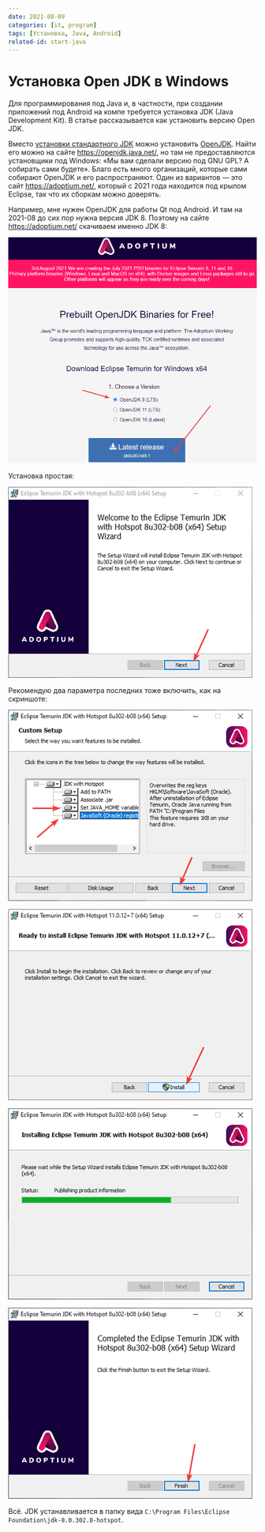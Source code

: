 ```yaml
---
date: 2021-08-09
categories: [it, program]
tags: [Установка, Java, Android]
related-id: start-java
---
```


# Установка Open JDK в Windows

Для программирования под Java и, в частности, при создании приложений под Android на компе требуется установка JDK (Java Development Kit). В статье рассказывается как установить версию Open JDK.

Вместо [установки стандартного JDK](https://github.com/Harrix/harrix.dev-blog-2019/blob/main/install-jdk-on-windows/install-jdk-on-windows.md) можно установить [OpenJDK](https://ru.wikipedia.org/wiki/OpenJDK). Найти его можно на сайте <https://openjdk.java.net/>, но там не предоставляются установщики под Windows: «Мы вам сделали версию под GNU GPL? А собирать сами будете». Благо есть много организаций, которые сами собирают OpenJDK и его распространяют. Один из вариантов — это сайт <https://adoptium.net/>, который с 2021 года находится под крылом Eclipse, так что их сборкам можно доверять.

Например, мне нужен OpenJDK для работы Qt под Android. И там на 2021-08 до сих пор нужна версия JDK 8. Поэтому на сайте <https://adoptium.net/> скачиваем именно JDK 8:

![Скачивание установщика](img/download.png)

Установка простая:

![Начальное окно установщика](img/install_01.png)

Рекомендую два параметра последних тоже включить, как на скриншоте:

![Выбор устанавливаемых компонентов](img/install_02.png)

![Окно перед установкой](img/install_03.png)

![Процесс установки](img/install_04.png)

![Окончание установки](img/install_05.png)

Всё. JDK устанавливается в папку вида `C:\Program Files\Eclipse Foundation\jdk-8.0.302.8-hotspot`.
